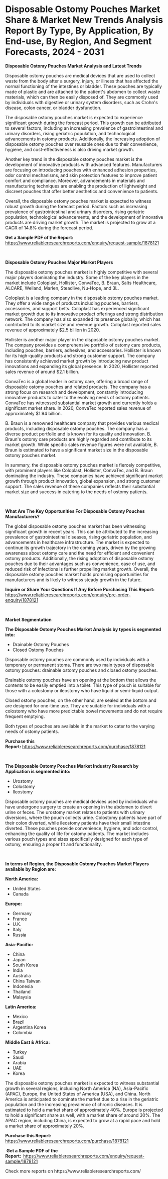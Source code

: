 <p><h1>Disposable Ostomy Pouches Market Share & Market New Trends Analysis Report By Type, By Application, By End-use, By Region, And Segment Forecasts, 2024 - 2031</h1></p><p><strong>Disposable Ostomy Pouches Market Analysis and Latest Trends</strong></p>
<p><p>Disposable ostomy pouches are medical devices that are used to collect waste from the body after a surgery, injury, or illness that has affected the normal functioning of the intestines or bladder. These pouches are typically made of plastic and are attached to the patient's abdomen to collect waste materials, which can then be easily disposed of. They are commonly used by individuals with digestive or urinary system disorders, such as Crohn's disease, colon cancer, or bladder dysfunction.</p><p>The disposable ostomy pouches market is expected to experience significant growth during the forecast period. This growth can be attributed to several factors, including an increasing prevalence of gastrointestinal and urinary disorders, rising geriatric population, and technological advancements in ostomy products. Additionally, the increasing adoption of disposable ostomy pouches over reusable ones due to their convenience, hygiene, and cost-effectiveness is also driving market growth.</p><p>Another key trend in the disposable ostomy pouches market is the development of innovative products with advanced features. Manufacturers are focusing on introducing pouches with enhanced adhesion properties, odor control mechanisms, and skin protection features to improve patient comfort and compliance. Moreover, advancements in materials and manufacturing techniques are enabling the production of lightweight and discreet pouches that offer better aesthetics and convenience to patients.</p><p>Overall, the disposable ostomy pouches market is expected to witness robust growth during the forecast period. Factors such as increasing prevalence of gastrointestinal and urinary disorders, rising geriatric population, technological advancements, and the development of innovative products are driving market growth. The market is projected to grow at a CAGR of 14.8% during the forecast period.</p></p>
<p><strong>Get a Sample PDF of the Report:&nbsp;</strong> <a href="https://www.reliableresearchreports.com/enquiry/request-sample/1878121">https://www.reliableresearchreports.com/enquiry/request-sample/1878121</a></p>
<p>&nbsp;</p>
<p><strong>Disposable Ostomy Pouches Major Market Players</strong></p>
<p><p>The disposable ostomy pouches market is highly competitive with several major players dominating the industry. Some of the key players in the market include Coloplast, Hollister, ConvaTec, B. Braun, Salts Healthcare, ALCARE, Welland, Marlen, Steadlive, Nu-Hope, and 3L.</p><p>Coloplast is a leading company in the disposable ostomy pouches market. They offer a wide range of products including pouches, barriers, accessories, and support belts. Coloplast has experienced significant market growth due to its innovative product offerings and strong distribution network. The company has also expanded its presence globally, which has contributed to its market size and revenue growth. Coloplast reported sales revenue of approximately $2.5 billion in 2020.</p><p>Hollister is another major player in the disposable ostomy pouches market. The company provides a comprehensive portfolio of ostomy care products, including pouches, barriers, adhesives, and accessories. Hollister is known for its high-quality products and strong customer support. The company has consistently achieved market growth by introducing new product innovations and expanding its global presence. In 2020, Hollister reported sales revenue of around $2.1 billion.</p><p>ConvaTec is a global leader in ostomy care, offering a broad range of disposable ostomy pouches and related products. The company has a strong focus on research and development, constantly introducing innovative products to cater to the evolving needs of ostomy patients. ConvaTec has witnessed substantial market growth and currently holds a significant market share. In 2020, ConvaTec reported sales revenue of approximately $1.94 billion.</p><p>B. Braun is a renowned healthcare company that provides various medical products, including disposable ostomy pouches. The company has a diverse product portfolio and is known for its quality and innovation. B. Braun's ostomy care products are highly regarded and contribute to its market growth. While specific sales revenue figures were not available, B. Braun is estimated to have a significant market size in the disposable ostomy pouches market.</p><p>In summary, the disposable ostomy pouches market is fiercely competitive, with prominent players like Coloplast, Hollister, ConvaTec, and B. Braun dominating the industry. These companies have achieved significant market growth through product innovation, global expansion, and strong customer support. The sales revenue of these companies reflects their substantial market size and success in catering to the needs of ostomy patients.</p></p>
<p>&nbsp;</p>
<p><strong>What Are The Key Opportunities For Disposable Ostomy Pouches Manufacturers?</strong></p>
<p><p>The global disposable ostomy pouches market has been witnessing significant growth in recent years. This can be attributed to the increasing prevalence of gastrointestinal diseases, rising geriatric population, and advancements in healthcare infrastructure. The market is expected to continue its growth trajectory in the coming years, driven by the growing awareness about ostomy care and the need for efficient and convenient ostomy products. Additionally, the rising adoption of disposable ostomy pouches due to their advantages such as convenience, ease of use, and reduced risk of infections is further propelling market growth. Overall, the disposable ostomy pouches market holds promising opportunities for manufacturers and is likely to witness steady growth in the future.</p></p>
<p><strong>Inquire or Share Your Questions If Any Before Purchasing This Report:</strong> <a href="https://www.reliableresearchreports.com/enquiry/pre-order-enquiry/1878121">https://www.reliableresearchreports.com/enquiry/pre-order-enquiry/1878121</a></p>
<p>&nbsp;</p>
<p><strong>Market Segmentation</strong></p>
<p><strong>The Disposable Ostomy Pouches Market Analysis by types is segmented into:</strong></p>
<p><ul><li>Drainable Ostomy Pouches</li><li>Closed Ostomy Pouches</li></ul></p>
<p><p>Disposable ostomy pouches are commonly used by individuals with a temporary or permanent stoma. There are two main types of disposable ostomy pouches: drainable ostomy pouches and closed ostomy pouches. </p><p>Drainable ostomy pouches have an opening at the bottom that allows the contents to be easily emptied into a toilet. This type of pouch is suitable for those with a colostomy or ileostomy who have liquid or semi-liquid output.</p><p>Closed ostomy pouches, on the other hand, are sealed at the bottom and are designed for one-time use. They are suitable for individuals with a colostomy who have more predictable bowel movements and do not require frequent emptying.</p><p>Both types of pouches are available in the market to cater to the varying needs of ostomy patients.</p></p>
<p><strong>Purchase this Report:&nbsp;</strong><a href="https://www.reliableresearchreports.com/purchase/1878121">https://www.reliableresearchreports.com/purchase/1878121</a></p>
<p>&nbsp;</p>
<p><strong>The Disposable Ostomy Pouches Market Industry Research by Application is segmented into:</strong></p>
<p><ul><li>Urostomy</li><li>Colostomy</li><li>Ileostomy</li></ul></p>
<p><p>Disposable ostomy pouches are medical devices used by individuals who have undergone surgery to create an opening in the abdomen to divert urine or feces. The urostomy market relates to patients with urinary diversions, where the pouch collects urine. Colostomy patients have part of their colon diverted, while ileostomy patients have their small intestine diverted. These pouches provide convenience, hygiene, and odor control, enhancing the quality of life for ostomy patients. The market includes various pouch types and sizes specifically designed for each type of ostomy, ensuring a proper fit and functionality.</p></p>
<p>&nbsp;</p>
<p><strong>In terms of Region, the Disposable Ostomy Pouches Market Players available by Region are:</strong></p>
<p>
    <p> <strong> North America: </strong>
        <ul>
            <li>United States</li>
            <li>Canada</li>
        </ul>
        </p> 
    <p> <strong> Europe: </strong>
        <ul>
            <li>Germany</li>
            <li>France</li>
            <li>U.K.</li>
            <li>Italy</li>
            <li>Russia</li>
        </ul>
        </p> 
    <p> <strong> Asia-Pacific: </strong>
        <ul>
            <li>China</li>
            <li>Japan</li>
            <li>South Korea</li>
            <li>India</li>
            <li>Australia</li>
            <li>China Taiwan</li>
            <li>Indonesia</li>
            <li>Thailand</li>
            <li>Malaysia</li>
        </ul>
        </p> 
    <p> <strong> Latin America: </strong>
        <ul>
            <li>Mexico</li>
            <li>Brazil</li>
            <li>Argentina Korea</li>
            <li>Colombia</li>
        </ul>
        </p> 
    <p> <strong> Middle East & Africa: </strong>
        <ul>
            <li>Turkey</li>
            <li>Saudi</li>
            <li>Arabia</li>
            <li>UAE</li>
            <li>Korea</li>
        </ul>
    </p>
    </p>
<p><p>The disposable ostomy pouches market is expected to witness substantial growth in several regions, including North America (NA), Asia-Pacific (APAC), Europe, the United States of America (USA), and China. North America is anticipated to dominate the market due to a rise in the geriatric population and the increasing prevalence of chronic diseases. It is estimated to hold a market share of approximately 40%. Europe is projected to hold a significant share as well, with a market share of around 30%. The APAC region, including China, is expected to grow at a rapid pace and hold a market share of approximately 20%.</p></p>
<p><strong>Purchase this Report: </strong><a href="https://www.reliableresearchreports.com/purchase/1878121">https://www.reliableresearchreports.com/purchase/1878121</a></p>
<p>&nbsp;<strong>Get a Sample PDF of the Report:&nbsp;&nbsp;</strong><a href="https://www.reliableresearchreports.com/enquiry/request-sample/1878121">https://www.reliableresearchreports.com/enquiry/request-sample/1878121</a></p>
<p><strong></strong></p>
<p>Check more reports on https://www.reliableresearchreports.com/</p>